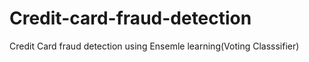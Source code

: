 # Credit-card-fraud-detection
Credit Card fraud detection using Ensemle learning(Voting Classsifier)
